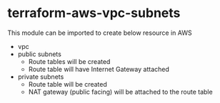 # terraform-aws-vpc-subnets
This module can be imported to create below resource in AWS
- vpc
- public subnets
    - Route tables will be created
    - Route table will have Internet Gateway attached
- private subnets
    - Route table will be created
    - NAT gateway (public facing) will be attached to the route table